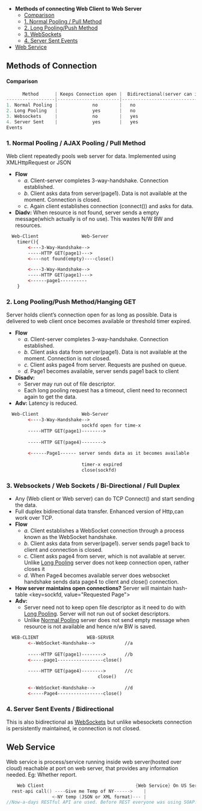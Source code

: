 - **Methods of connecting Web Client to Web Server**
  - [Comparison](#vs)
  - [1. Normal Pooling / Pull Method](#m1)
  - [2. Long Pooling/Push Method](#m2)
  - [3. WebSockets](#m3)
  - [4. Server Sent Events](#m4)
- [Web Service](#ws)

## Methods of Connection
<a name=vs></a>
#### Comparison
```c
      Method      | Keeps Connection open |  Bidirectional(server can initiatiate connection) | Recommended to use
------------------|-----------------------|---------------------------------------------------|-----
1. Normal Pooling |             no        |   no                                              |
2. Long Pooling   |             yes       |   no                                              |
3. Websockets     |             no        |   yes                                             | yes
4. Server Sent    |             yes       |   yes                                             | yes
Events
```

<a name=m1></a>
### 1. Normal Pooling / AJAX Pooling / Pull Method
Web client repeatedly pools web server for data. Implemented using XMLHttpRequest or JSON
- **Flow**
  - *a.* Client-server completes 3-way-handshake. Connection established.
  - *b.* Client asks data from server(page1). Data is not available at the moment. Connection is closed.
  - *c.* Again client establishes connection (connect()) and asks for data.
- **Diadv:** When resource is not found, server sends a empty message(which actually is of no use). This wastes N/W BW and resources.
```html
  Web-Client                Web-Server
    timer(){
        <----3-Way-Handshake-->
        -----HTTP GET(page1)--->
        <----not found(empty)----close()

        <----3-Way-Handshake-->
        -----HTTP GET(page1)--->          
        <------page1----------          
    }
```

<a name=m2></a>
### 2. Long Pooling/Push Method/Hanging GET
Server holds client’s connection open for as long as possible. Data is delivered to web client once becomes available or threshold timer expired.
- **Flow**
  - *a.* Client-server completes 3-way-handshake. Connection established.
  - *b.* Client asks data from server(page1). Data is not available at the moment. Connection is not closed.
  - *c.* Client asks page4 from server. Requests are pushed on queue.
  - *d.* Page1 becomes available, server sends page1 back to client
- **Disadv:**
  - Server may run out of file descriptor.
  - Each long pooling request has a timeout, client need to reconnect again to get the data.
- **Adv:** Latency is reduced.
```html
  Web-Client                Web-Server
        <----3-Way-Handshake-->
                            sockfd open for time-x
        -----HTTP GET(page1)-------->
                              
        -----HTTP GET(page4)-------->
          
        <------Page1------ server sends data as it becomes available
                           
                            timer-x expired
                            close(sockfd)
```

<a name=m3></a>
### 3. Websockets / Web Sockets / Bi-Directional / Full Duplex
- Any (Web client or Web server) can do TCP Connect() and start sending the data.
- Full duplex bidirectional data transfer. Enhanced version of Http,can work over TCP.
- **Flow**
  - *a.* Client establishes a WebSocket connection through a process known as the WebSocket handshake.
  - *b.* Client asks data from server(page1). server sends page1 back to client and connection is closed.
  - *c.* Client asks page4 from server, which is not available at server. Unlike [Long Pooling]() server does not keep connection open, rather closes it
  - *d.* When Page4 becomes available server does websocket handshake sends data page4 to client and close() connection.
- **How server maintains open connections?** Server will maintain hash-table <key=sockfd, value="Requested Page">
- **Adv:**
  - Server need not to keep open file descriptor as it need to do with [Long Pooling](). Server will not run out of socket descriptors.
  - Unlike [Normal Pooling]() server does not send empty message when resource is not available and hence n/w BW is saved.
```html
  WEB-CLIENT                  WEB-SERVER
        <--WebSocket-Handshake-->           //a
          
        -----HTTP GET(page1)-------->       //b
        <-----page1-----------------close() 
                                            
        -----HTTP GET(page4)-------->       //c
                                  close()
                                 
        <--WebSocket-Handshake-->           //d
        <-----Page4-----------------close()
```

<a name=m4></a>
### 4. Server Sent Events / Bidirectional
This is also bidirectional as [WebSockets](#m3) but unlike wbesockets connection is persistently maintained, ie connection is not closed.


<a name=ws></a>
## Web Service
Web service is process/service running inside web server(hosted over cloud) reachable at port on web server, that provides any information needed. Eg: Whether report.
```c
    Web Client                                  {Web Service} On US Server
  rest-api call() ----Give me Temp of NY------>    |
                 <-NY temp (JSON or XML format)--- |        
//Now-a-days RESTful API are used. Before REST everyone was using SOAP.
```
